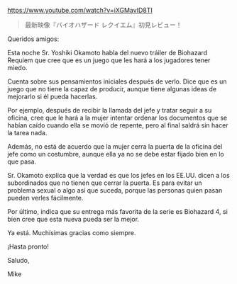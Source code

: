 https://www.youtube.com/watch?v=iXGMavID8TI

> 最新映像『バイオハザード レクイエム』初見レビュー！

Queridos amigos:

Esta noche Sr. Yoshiki Okamoto habla del nuevo tráiler de Biohazard Requiem que cree que es un juego que les hará a los jugadores tener miedo. 

Cuenta sobre sus pensamientos iniciales después de verlo. Dice que es un juego que no tiene la capaz de producir, aunque tiene algunas ideas de mejorarlo si él pueda hacerlas.

Por ejemplo, después de recibir la llamada del jefe y tratar seguir a su oficina, cree que le hará a la mujer intentar ordenar los documentos que se habían caído cuando ella se movió de repente, pero al final saldrá sin hacer la tarea nada.

Además, no está de acuerdo que la mujer cerra la puerta de la oficina del jefe como un costumbre, aunque ella ya no se debe estar fijado bien en lo que pasa.

Sr. Okamoto explica que la verdad es que los jefes en los EE.UU. dicen a los subordinados que no tienen que cerrar la puerta. Es para evitar un problema sexual o algo así que suceda, porque las personas quien pasan pueden verles fácilmente.

Por último, indica que su entrega más favorita de la serie es Biohazard 4, si bien cree que esta nueva pueda ser la mejor.

Ya está. Muchísimas gracias como siempre.

¡Hasta pronto!

Saludo,

Mike
